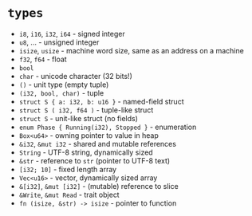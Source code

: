 # `types`

  * `i8`, `i16`, `i32`, `i64` - signed integer
  * `u8`, ... - unsigned integer
  * `isize`, `usize` - machine word size, same as an address on a machine
  * `f32`, `f64` - float
  * `bool`
  * `char` - unicode character (32 bits!)
  * `()` - unit type (empty tuple)
  * `(i32, bool, char)` - tuple
  * `struct S { a: i32, b: u16 }` - named-field struct
  * `struct S ( i32, f64 )` - tuple-like struct
  * `struct S` - unit-like struct (no fields)
  * `enum Phase { Running(i32), Stopped }` - enumeration
  * `Box<u64>` - owning pointer to value in heap
  * `&i32`, `&mut i32` - shared and mutable references
  * `String` - UTF-8 string, dynamically sized
  * `&str` - reference to `str` (pointer to UTF-8 text)
  * `[i32; 10]` - fixed length array
  * `Vec<u16>` - vector, dynamically sized array
  * `&[i32]`, `&mut [i32]` - (mutable) reference to slice
  * `&Write`, `&mut Read` - trait object
  * `fn (isize, &str) -> isize` - pointer to function
